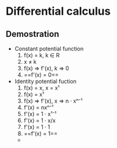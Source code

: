 # Differential calculus

## Demostration
- Constant potential function
	1. f(x) = k, k ∈ R
	2. x ≠ k
	3. f(x) => f'(x), k => 0
	4. ==f'(x) = 0==
- Identity potential fuction
	1. f(x) = x, x = x¹
	2. f(x) = x¹
	3. f(x) => f'(x), x => n · xⁿ⁻¹
	4. f'(x) = nxⁿ⁻¹
	5. f'(x) = 1 · x¹⁻¹
	6. f'(x) = 1 · x/x
	7. f'(x) = 1 · 1
	8. ==f'(x) = 1==
	- 